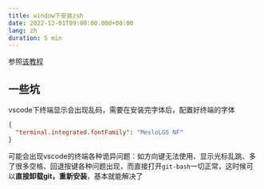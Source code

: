 ```yaml
---
title: window下安装zsh
date: 2022-12-01T09:00:00.000+00:00
lang: zh
duration: 5 min
---
```


参照[该教程](https://zhuanlan.zhihu.com/p/455925403)

## 一些坑

vscode下终端显示会出现乱码，需要在安装完字体后，配置好终端的字体

```json
{
  "terminal.integrated.fontFamily": "MesloLGS NF"
}
```

可能会出现vscode的终端各种诡异问题：如方向键无法使用、显示光标乱跳、多了很多空格、回退按键各种问题出现，而直接打开`git-bash`一切正常，这时候可以**直接卸载git，重新安装**，基本就能解决了 